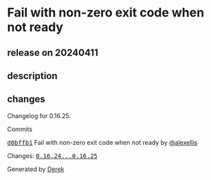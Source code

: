 # Fail with non-zero exit code when not ready

## release on 20240411

## description

## changes

Changelog for 0.16.25:

Commits

<a class="commit-link" data-hovercard-type="commit" data-hovercard-url="https://github.com/openfaas/faas-cli/commit/d0bffb13a2a068d5b89333e41125b795b3a0de1a/hovercard" href="https://github.com/openfaas/faas-cli/commit/d0bffb13a2a068d5b89333e41125b795b3a0de1a"><tt>d0bffb1</tt></a> Fail with non-zero exit code when not ready by <a class="user-mention notranslate" data-hovercard-type="user" data-hovercard-url="/users/alexellis/hovercard" data-octo-click="hovercard-link-click" data-octo-dimensions="link_type:self" href="https://github.com/alexellis">@alexellis</a>

Changes: <a class="commit-link" href="https://github.com/openfaas/faas-cli/compare/0.16.24...0.16.25"><tt>0.16.24...0.16.25</tt></a>

Generated by <a href="https://github.com/alexellis/derek/">Derek</a>

